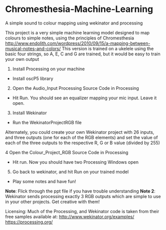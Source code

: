 # Chromesthesia-Machine-Learning
A simple sound to colour mapping using wekinator and processing

This project is a very simple machine learning model designed to map colours to simple notes, using the principles of Chromesthesia http://www.endolith.com/wordpress/2010/09/15/a-mapping-between-musical-notes-and-colors/
This version is trained on a ukelele using the basic four strings, so A, E, C and G are trained, but it would be easy to train your own output

1. Install Processing on your machine 
 - Install oscP5 library

2. Open the Audio_Input Processing Source Code in Processing
 - Hit Run. You should see an equalizer mapping your mic input. Leave it open. 

3. Install Wekinator
 - Run the WekinatorProjectRGB file

Alternately, you could create your own Wekinator project with 26 inputs, and three outputs (one for each of the RGB elements)
and set the value of each of the three outputs to the respective R, G or B value (divided by 255) 

4 Open the Colour_Project_RGB Source Code in Processing
 - Hit run. Now you should have two Processing Windows open

5. Go back to wekinator, and hit Run on your trained model
 - Play some notes and have fun!

**Note**: Flick through the ppt file if you have trouble understanding
**Note 2**: Wekinator sends processing exactly 3 RGB outputs which are simple to use in your other projects. Get creative with them!

Licensing: Much of the Processing, and Wekinator code is taken from their free samples available at: 
http://www.wekinator.org/examples/
https://processing.org/





